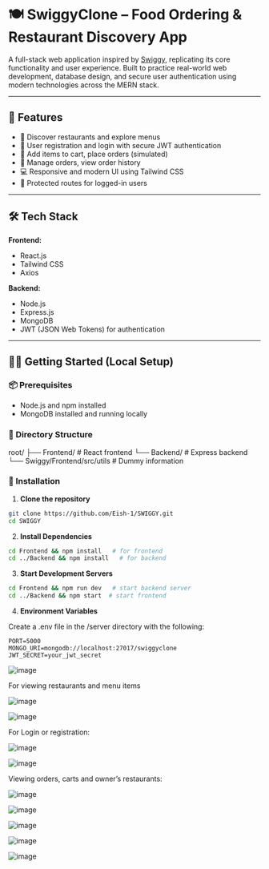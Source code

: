 # 🍽️ SwiggyClone – Food Ordering & Restaurant Discovery App

A full-stack web application inspired by [Swiggy](https://www.swiggy.com), replicating its core functionality and user experience. Built to practice real-world web development, database design, and secure user authentication using modern technologies across the MERN stack.

---

## 🚀 Features

- 🧭 Discover restaurants and explore menus
- 👤 User registration and login with secure JWT authentication
- 🛒 Add items to cart, place orders (simulated)
- 🧾 Manage orders, view order history
- 💻 Responsive and modern UI using Tailwind CSS
- 🔐 Protected routes for logged-in users

---

## 🛠️ Tech Stack

**Frontend:**
- React.js
- Tailwind CSS
- Axios

**Backend:**
- Node.js
- Express.js
- MongoDB
- JWT (JSON Web Tokens) for authentication

---

## 🧑‍💻 Getting Started (Local Setup)

### 📦 Prerequisites
- Node.js and npm installed
- MongoDB installed and running locally

### 📁 Directory Structure

root/
├── Frontend/ # React frontend
└── Backend/ # Express backend
└── Swiggy/Frontend/src/utils # Dummy information


### 🔧 Installation

1. **Clone the repository**
```bash
git clone https://github.com/Eish-1/SWIGGY.git
cd SWIGGY
```
2. **Install Dependencies**

```bash
cd Frontend && npm install   # for frontend
cd ../Backend && npm install   # for backend
```
3. **Start Development Servers**

```bash
cd Frontend && npm run dev   # start backend server
cd ../Backend && npm start  # start frontend
```

4. **Environment Variables**

Create a .env file in the /server directory with the following:

```.env
PORT=5000
MONGO_URI=mongodb://localhost:27017/swiggyclone
JWT_SECRET=your_jwt_secret
```

![image](https://github.com/user-attachments/assets/ea8384e3-71a4-4096-83d2-2c09820b2921)

For viewing restaurants and menu items

![image](https://github.com/user-attachments/assets/f374175c-4582-45d9-88dc-ef7a9fd48859)

![image](https://github.com/user-attachments/assets/543b3836-f55c-41ef-a893-9025f9fa9307)

For Login or registration:

![image](https://github.com/user-attachments/assets/c9e297c0-d59e-4561-85f5-e8306268f950)

![image](https://github.com/user-attachments/assets/e8ff4f6b-ca1d-44ad-9401-b4d2a9f8d0df)

Viewing orders, carts and owner’s restaurants:

![image](https://github.com/user-attachments/assets/2096f07c-fcd2-4c1a-a5ca-8b5dfaeb3b19)

![image](https://github.com/user-attachments/assets/8725fb91-3aff-469b-b48c-6d457a5a8d5c)

![image](https://github.com/user-attachments/assets/e22f4ef1-53bd-4db8-808e-626305c92d23)

![image](https://github.com/user-attachments/assets/306566e3-cf1a-4291-a3c2-4fcab43d44e5)

![image](https://github.com/user-attachments/assets/2be45377-8369-45b4-a3e1-7aaa79412b83)





